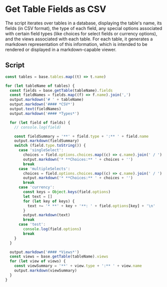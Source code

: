 # Get Table Fields as CSV

The script iterates over tables in a database, displaying the table's name, its fields (in CSV format), the type of each field, any special options associated with certain field types (like choices for select fields or currency options), and the views associated with each table. For each table, it generates a markdown representation of this information, which is intended to be rendered or displayed in a markdown-capable viewer.

## Script

```javascript
const tables = base.tables.map((t) => t.name)

for (let tableName of tables) {
  const fields = base.getTable(tableName).fields
  const fieldNames = fields.map((f) => f.name).join(',')
  output.markdown('# ' + tableName)
  output.markdown('#### *CSV*')
  output.text(fieldNames)
  output.markdown('#### *Types*')

  for (let field of fields) {
    // console.log(field)

    const fieldSummary = '**' + field.type + ':** ' + field.name
    output.markdown(fieldSummary)
    switch (field.type.toString()) {
      case 'singleSelect':
        choices = field.options.choices.map((c) => c.name).join(' / ')
        output.markdown('* **Choices:** ' + choices + '')
        break
      case 'multipleSelects':
        choices = field.options.choices.map((c) => c.name).join(' / ')
        output.markdown('* **Choices:** ' + choices + '')
        break
      case 'currency':
        const keys = Object.keys(field.options)
        let text = []
        for (let key of keys) {
          text += '* **' + key + '**: ' + field.options[key] + '\n'
        }
        output.markdown(text)
        break
      case 'test':
        console.log(field.options)
        break
    }
  }

  output.markdown('#### *Views*')
  const views = base.getTable(tableName).views
  for (let view of views) {
    const viewSummary = '**' + view.type + ':** ' + view.name
    output.markdown(viewSummary)
  }
}
```
